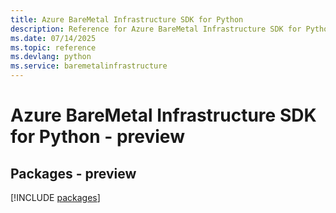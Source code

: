 ```yaml
---
title: Azure BareMetal Infrastructure SDK for Python
description: Reference for Azure BareMetal Infrastructure SDK for Python
ms.date: 07/14/2025
ms.topic: reference
ms.devlang: python
ms.service: baremetalinfrastructure
---
```

# Azure BareMetal Infrastructure SDK for Python - preview
## Packages - preview
[!INCLUDE [packages](baremetal-infrastructure-index.md)]